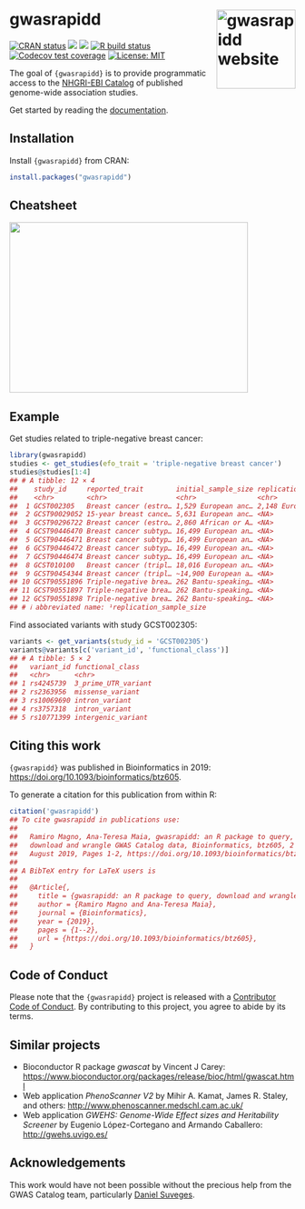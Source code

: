 
<!-- README.md is generated from README.Rmd. Please edit that file -->

# gwasrapidd <a href="https://rmagno.eu/gwasrapidd/"><img src="man/figures/logo.svg" align="right" height="139" alt="gwasrapidd website" /></a>

[![CRAN
status](https://www.r-pkg.org/badges/version/gwasrapidd)](https://CRAN.R-project.org/package=gwasrapidd)
[![](https://img.shields.io/badge/doi-10.1093/bioinformatics/btz605-blue.svg)](https://doi.org/10.1093/bioinformatics/btz605)
[![](https://img.shields.io/badge/Altmetric-38-yellow.svg)](https://www.altmetric.com/details/64505748)
[![R build
status](https://github.com/ramiromagno/gwasrapidd/workflows/R-CMD-check/badge.svg)](https://github.com/ramiromagno/gwasrapidd/actions)
[![Codecov test
coverage](https://codecov.io/gh/ramiromagno/gwasrapidd/branch/master/graph/badge.svg)](https://app.codecov.io/gh/ramiromagno/gwasrapidd?branch=master)
[![License:
MIT](https://img.shields.io/badge/License-MIT-yellow.svg)](https://opensource.org/license/mit/)

The goal of `{gwasrapidd}` is to provide programmatic access to the
[NHGRI-EBI Catalog](https://www.ebi.ac.uk/gwas) of published genome-wide
association studies.

Get started by reading the
[documentation](https://rmagno.eu/gwasrapidd/articles/gwasrapidd.html).

## Installation

Install `{gwasrapidd}` from CRAN:

``` r
install.packages("gwasrapidd")
```

## Cheatsheet

<a href="https://github.com/rstudio/cheatsheets/blob/master/gwasrapidd.pdf"><img src="https://raw.githubusercontent.com/rstudio/cheatsheets/master/pngs/gwasrapidd.png" width="420" height="300"/></a>

## Example

Get studies related to triple-negative breast cancer:

``` r
library(gwasrapidd)
studies <- get_studies(efo_trait = 'triple-negative breast cancer')
studies@studies[1:4]
## # A tibble: 12 × 4
##    study_id     reported_trait        initial_sample_size replication_sample_s…¹
##    <chr>        <chr>                 <chr>               <chr>                 
##  1 GCST002305   Breast cancer (estro… 1,529 European anc… 2,148 European ancest…
##  2 GCST90029052 15-year breast cance… 5,631 European anc… <NA>                  
##  3 GCST90296722 Breast cancer (estro… 2,860 African or A… <NA>                  
##  4 GCST90446470 Breast cancer subtyp… 16,499 European an… <NA>                  
##  5 GCST90446471 Breast cancer subtyp… 16,499 European an… <NA>                  
##  6 GCST90446472 Breast cancer subtyp… 16,499 European an… <NA>                  
##  7 GCST90446474 Breast cancer subtyp… 16,499 European an… <NA>                  
##  8 GCST010100   Breast cancer (tripl… 18,016 European an… <NA>                  
##  9 GCST90454344 Breast cancer (tripl… ~14,900 European a… <NA>                  
## 10 GCST90551896 Triple-negative brea… 262 Bantu-speaking… <NA>                  
## 11 GCST90551897 Triple-negative brea… 262 Bantu-speaking… <NA>                  
## 12 GCST90551898 Triple-negative brea… 262 Bantu-speaking… <NA>                  
## # ℹ abbreviated name: ¹​replication_sample_size
```

Find associated variants with study GCST002305:

``` r
variants <- get_variants(study_id = 'GCST002305')
variants@variants[c('variant_id', 'functional_class')]
## # A tibble: 5 × 2
##   variant_id functional_class   
##   <chr>      <chr>              
## 1 rs4245739  3_prime_UTR_variant
## 2 rs2363956  missense_variant   
## 3 rs10069690 intron_variant     
## 4 rs3757318  intron_variant     
## 5 rs10771399 intergenic_variant
```

## Citing this work

`{gwasrapidd}` was published in Bioinformatics in 2019:
<https://doi.org/10.1093/bioinformatics/btz605>.

To generate a citation for this publication from within R:

``` r
citation('gwasrapidd')
## To cite gwasrapidd in publications use:
## 
##   Ramiro Magno, Ana-Teresa Maia, gwasrapidd: an R package to query,
##   download and wrangle GWAS Catalog data, Bioinformatics, btz605, 2
##   August 2019, Pages 1-2, https://doi.org/10.1093/bioinformatics/btz605
## 
## A BibTeX entry for LaTeX users is
## 
##   @Article{,
##     title = {gwasrapidd: an R package to query, download and wrangle GWAS Catalog data},
##     author = {Ramiro Magno and Ana-Teresa Maia},
##     journal = {Bioinformatics},
##     year = {2019},
##     pages = {1--2},
##     url = {https://doi.org/10.1093/bioinformatics/btz605},
##   }
```

## Code of Conduct

Please note that the `{gwasrapidd}` project is released with a
[Contributor Code of
Conduct](https://rmagno.eu/gwasrapidd/CODE_OF_CONDUCT.html). By
contributing to this project, you agree to abide by its terms.

## Similar projects

- Bioconductor R package *gwascat* by Vincent J Carey:
  <https://www.bioconductor.org/packages/release/bioc/html/gwascat.html>
- Web application *PhenoScanner V2* by Mihir A. Kamat, James R. Staley,
  and others: <http://www.phenoscanner.medschl.cam.ac.uk/>
- Web application *GWEHS: Genome-Wide Effect sizes and Heritability
  Screener* by Eugenio López-Cortegano and Armando Caballero:
  <http://gwehs.uvigo.es/>

## Acknowledgements

This work would have not been possible without the precious help from
the GWAS Catalog team, particularly [Daniel
Suveges](https://www.ebi.ac.uk/about/people/daniel-suveges).
